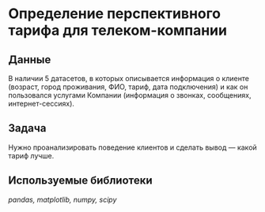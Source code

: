 # Определение перспективного тарифа для телеком-компании
## Данные
В наличии 5 датасетов, в которых описывается информация о клиенте (возраст, город проживания, ФИО, тариф, дата подключения) и как он пользовался услугами Компании (информация о звонках, сообщениях, интернет-сессиях).

## Задача
Нужно проанализировать поведение клиентов и сделать вывод — какой тариф лучше.

## Используемые библиотеки
*pandas, matplotlib, numpy, scipy*